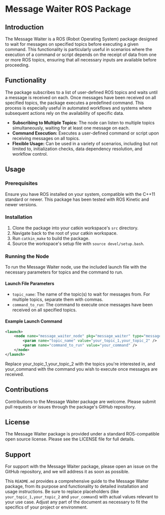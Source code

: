 # Message Waiter ROS Package

## Introduction
The Message Waiter is a ROS (Robot Operating System) package designed to wait for messages on specified topics before executing a given command. This functionality is particularly useful in scenarios where the execution of a command or script depends on the receipt of data from one or more ROS topics, ensuring that all necessary inputs are available before proceeding.

## Functionality
The package subscribes to a list of user-defined ROS topics and waits until a message is received on each. Once messages have been received on all specified topics, the package executes a predefined command. This process is especially useful in automated workflows and systems where subsequent actions rely on the availability of specific data.

- **Subscribing to Multiple Topics:** The node can listen to multiple topics simultaneously, waiting for at least one message on each.
- **Command Execution:** Executes a user-defined command or script upon receiving messages on all topics.
- **Flexible Usage:** Can be used in a variety of scenarios, including but not limited to, initialization checks, data dependency resolution, and workflow control.

## Usage

### Prerequisites
Ensure you have ROS installed on your system, compatible with the C++11 standard or newer. This package has been tested with ROS Kinetic and newer versions.

### Installation
1. Clone the package into your catkin workspace's `src` directory.
2. Navigate back to the root of your catkin workspace.
3. Run `catkin_make` to build the package.
4. Source the workspace's setup file with `source devel/setup.bash`.

### Running the Node
To run the Message Waiter node, use the included launch file with the necessary parameters for topics and the command to run.

#### Launch File Parameters
- `topic_name`: The name of the topic(s) to wait for messages from. For multiple topics, separate them with commas.
- `command_to_run`: The command to execute once messages have been received on all specified topics.

#### Example Launch Command
```xml
<launch>
    <node name="message_waiter_node" pkg="message_waiter" type="message_waiter_node" output="screen">
        <param name="topic_name" value="your_topic_1,your_topic_2" />
        <param name="command_to_run" value="your_command" />
    </node>
</launch>
```
Replace your_topic_1,your_topic_2 with the topics you're interested in, and your_command with the command you wish to execute once messages are received.

## Contributions
Contributions to the Message Waiter package are welcome. Please submit pull requests or issues through the package's GitHub repository.

## License
The Message Waiter package is provided under a standard ROS-compatible open source license. Please see the LICENSE file for full details.

## Support
For support with the Message Waiter package, please open an issue on the GitHub repository, and we will address it as soon as possible.

This `README.md` provides a comprehensive guide to the Message Waiter package, from its purpose and functionality to detailed installation and usage instructions. Be sure to replace placeholders (like `your_topic_1,your_topic_2` and `your_command`) with actual values relevant to your use case. Adjust any part of the document as necessary to fit the specifics of your project or environment.